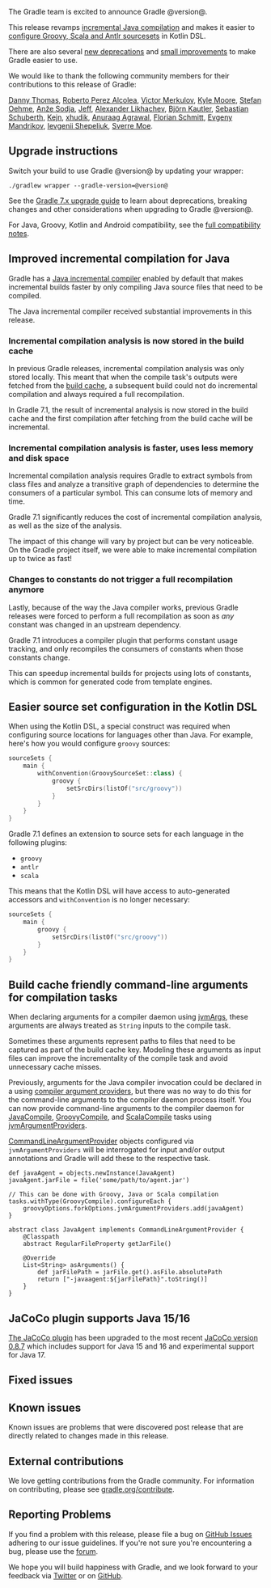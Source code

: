 The Gradle team is excited to announce Gradle @version@.

This release revamps [incremental Java compilation](#incremental-java) and makes it easier to [configure Groovy, Scala and Antlr sourcesets](#sourcesets) in Kotlin DSL.

There are also several [new deprecations](userguide/upgrading_version_7.html#changes_7.1) and [small improvements](#cli-compiler-args) to make Gradle easier to use.

We would like to thank the following community members for their contributions to this release of Gradle:

[Danny Thomas](https://github.com/DanielThomas),
[Roberto Perez Alcolea](https://github.com/rpalcolea),
[Victor Merkulov](https://github.com/urdak),
[Kyle Moore](https://github.com/DPUkyle),
[Stefan Oehme](https://github.com/oehme),
[Anže Sodja](https://github.com/asodja),
[Jeff](https://github.com/mathjeff),
[Alexander Likhachev](https://github.com/ALikhachev),
[Björn Kautler](https://github.com/Vampire),
[Sebastian Schuberth](https://github.com/sschuberth),
[Kejn](https://github.com/kejn),
[xhudik](https://github.com/xhudik),
[Anuraag Agrawal](https://github.com/anuraaga),
[Florian Schmitt](https://github.com/florianschmitt),
[Evgeny Mandrikov](https://github.com/Godin),
[Ievgenii Shepeliuk](https://github.com/eshepelyuk),
[Sverre Moe](https://github.com/DJViking).

## Upgrade instructions
Switch your build to use Gradle @version@ by updating your wrapper:

`./gradlew wrapper --gradle-version=@version@`

See the [Gradle 7.x upgrade guide](userguide/upgrading_version_7.html#changes_@baseVersion@) to learn about deprecations, breaking changes and other considerations when upgrading to Gradle @version@.

For Java, Groovy, Kotlin and Android compatibility, see the [full compatibility notes](userguide/compatibility.html).

<a name="incremental-java"></a>
## Improved incremental compilation for Java
Gradle has a [Java incremental compiler](userguide/java_plugin.html#sec:incremental_compile) enabled by default that makes incremental builds faster by only compiling Java source files that need to be compiled.

The Java incremental compiler received substantial improvements in this release.

### Incremental compilation analysis is now stored in the build cache
In previous Gradle releases, incremental compilation analysis was only stored locally.
This meant that when the compile task's outputs were fetched from the [build cache](userguide/build_cache.html), a subsequent build could not do incremental compilation and always required a full recompilation.

In Gradle 7.1, the result of incremental analysis is now stored in the build cache and the first compilation after fetching from the build cache will be incremental.

### Incremental compilation analysis is faster, uses less memory and disk space
Incremental compilation analysis requires Gradle to extract symbols from class files and analyze a transitive graph of dependencies to determine the consumers of a particular symbol. This can consume lots of memory and time.

Gradle 7.1 significantly reduces the cost of incremental compilation analysis, as well as the size of the analysis.

The impact of this change will vary by project but can be very noticeable. On the Gradle project itself, we were able to make incremental compilation up to twice as fast!

### Changes to constants do not trigger a full recompilation anymore
Lastly, because of the way the Java compiler works, previous Gradle releases were forced to perform a full recompilation as soon as _any_ constant was changed in an upstream dependency.

Gradle 7.1 introduces a compiler plugin that performs constant usage tracking, and only recompiles the consumers of constants when those constants change.

This can speedup incremental builds for projects using lots of constants, which is common for generated code from template engines.

<a name="sourcesets"></a>
## Easier source set configuration in the Kotlin DSL
When using the Kotlin DSL, a special construct was required when configuring source locations for languages other than Java. For example, here's how you would configure `groovy` sources:

```kotlin
sourceSets {
    main {
        withConvention(GroovySourceSet::class) {
            groovy {
                setSrcDirs(listOf("src/groovy"))
            }
        }
    }
}
```

Gradle 7.1 defines an extension to source sets for each language in the following plugins:

- `groovy`
- `antlr`
- `scala`

This means that the Kotlin DSL will have access to auto-generated accessors and `withConvention` is no longer necessary:

```kotlin
sourceSets {
    main {
        groovy {
            setSrcDirs(listOf("src/groovy"))
        }
    }
}
```

<a name="cli-compiler-args"></a>
## Build cache friendly command-line arguments for compilation tasks
When declaring arguments for a compiler daemon using [jvmArgs](javadoc/org/gradle/api/tasks/compile/BaseForkOptions.html#getJvmArgs--), these arguments are always treated as `String` inputs to the compile task.

Sometimes these arguments represent paths to files that need to be captured as part of the build cache key. Modeling these arguments as input files can improve the incrementality of the compile task and avoid unnecessary cache misses.

Previously, arguments for the Java compiler invocation could be declared in a using [compiler argument providers](javadoc/org/gradle/api/tasks/compile/CompileOptions.html#getCompilerArgumentProviders--), but there was no way to do this for the command-line arguments to the compiler daemon process itself.
You can now provide command-line arguments to the compiler daemon for [JavaCompile](javadoc/org/gradle/api/tasks/compile/JavaCompile.html), [GroovyCompile](javadoc/org/gradle/api/tasks/compile/GroovyCompile.html), and [ScalaCompile](javadoc/org/gradle/api/tasks/scala/ScalaCompile.html) tasks using [jvmArgumentProviders](javadoc/org/gradle/api/tasks/compile/ProviderAwareForkOptions.html#getJvmArgumentProviders--).

[CommandLineArgumentProvider](javadoc/org/gradle/process/CommandLineArgumentProvider.html) objects configured via `jvmArgumentProviders` will be interrogated for input and/or output annotations and Gradle will add these to the respective task.

```
def javaAgent = objects.newInstance(JavaAgent)
javaAgent.jarFile = file('some/path/to/agent.jar')

// This can be done with Groovy, Java or Scala compilation
tasks.withType(GroovyCompile).configureEach {
    groovyOptions.forkOptions.jvmArgumentProviders.add(javaAgent)
}

abstract class JavaAgent implements CommandLineArgumentProvider {
    @Classpath
    abstract RegularFileProperty getJarFile()

    @Override
    List<String> asArguments() {
        def jarFilePath = jarFile.get().asFile.absolutePath
        return ["-javaagent:${jarFilePath}".toString()]
    }
}
```

## JaCoCo plugin supports Java 15/16
[The JaCoCo plugin](userguide/jacoco_plugin.html) has been upgraded to the most recent [JaCoCo version 0.8.7](http://www.jacoco.org/jacoco/trunk/doc/changes.html) which includes support for Java 15 and 16 and experimental support for Java 17.

## Fixed issues

## Known issues
Known issues are problems that were discovered post release that are directly related to changes made in this release.

## External contributions
We love getting contributions from the Gradle community. For information on contributing, please see [gradle.org/contribute](https://gradle.org/contribute).

## Reporting Problems
If you find a problem with this release, please file a bug on [GitHub Issues](https://github.com/gradle/gradle/issues) adhering to our issue guidelines.
If you're not sure you're encountering a bug, please use the [forum](https://discuss.gradle.org/c/help-discuss).

We hope you will build happiness with Gradle, and we look forward to your feedback via [Twitter](https://twitter.com/gradle) or on [GitHub](https://github.com/gradle).
